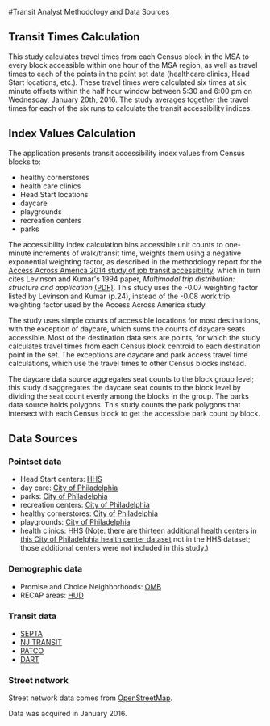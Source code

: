 #Transit Analyst Methodology and Data Sources

## Transit Times Calculation
This study calculates travel times from each Census block in the MSA to every block accessible within one hour of the MSA region, as well as travel times to each of the points in the point set data (healthcare clinics, Head Start locations, etc.). These travel times were calculated six times at six minute offsets within the half hour window between 5:30 and 6:00 pm on Wednesday, January 20th, 2016. The study averages together the travel times for each of the six runs to calculate the transit accessibility indices.

## Index Values Calculation
The application presents transit accessibility index values from Census blocks to:

  - healthy cornerstores
  - health care clinics
  - Head Start locations
  - daycare
  - playgrounds
  - recreation centers
  - parks

The accessibility index calculation bins accessible unit counts to one-minute increments of walk/transit time, weights them using a negative exponential weighting factor, as described in the methodology report for the [Access Across America 2014 study of job transit accessibility](http://access.umn.edu/research/america/transit/2014/), which in turn cites Levinson and Kumar's 1994 paper, *Multimodal trip distribution: structure and application* [(PDF)](http://citeseerx.ist.psu.edu/viewdoc/download?doi=10.1.1.145.1894&rep=rep1&type=pdf). This study uses the -0.07 weighting factor listed by Levinson and Kumar (p.24), instead of the -0.08 work trip weighting factor used by the Access Across America study.

The study uses simple counts of accessible locations for most destinations, with the exception of daycare, which sums the counts of daycare seats accessible. Most of the destination data sets are points, for which the study calculates travel times from each Census block centroid to each destination point in the set. The exceptions are daycare and park access travel time calculations, which use the travel times to other Census blocks instead.

The daycare data source aggregates seat counts to the block group level; this study disaggregates the daycare seat counts to the block level by dividing the seat count evenly among the blocks in the group. The parks data source holds polygons. This study counts the park polygons that intersect with each Census block to get the accessible park count by block.

## Data Sources

### Pointset data

  - Head Start centers: [HHS](http://eclkc.ohs.acf.hhs.gov/hslc/data/center-data)
  - day care: [City of Philadelphia](https://www.opendataphilly.org/dataset/childcare-map)
  - parks: [City of Philadelphia](https://www.opendataphilly.org/dataset/ppr-districts)
  - recreation centers: [City of Philadelphia](https://www.opendataphilly.org/dataset/city-facilities-master-facilities-database)
  - healthy cornerstores: [City of Philadelphia](https://www.opendataphilly.org/dataset/healthy-corner-store-locations)
  - playgrounds: [City of Philadelphia](http://www.pasda.psu.edu/uci/MetadataDisplay.aspx?entry=PASDA&file=Philadelphia_PPR_Playgrounds201302.xml&dataset=1584)
  - health clinics: [HHS](http://datawarehouse.hrsa.gov/tools/dataportal.aspx)
    (Note: there are thirteen additional health centers in [this City of Philadelphia health center dataset](https://www.opendataphilly.org/dataset/health-centers) not in the HHS dataset; those additional centers were not included in this study.)

### Demographic data

  - Promise and Choice Neighborhoods: [OMB](https://www.whitehouse.gov/omb/place/datasets)
  - RECAP areas: [HUD](http://egis.hud.opendata.arcgis.com/datasets/320b8ab5d0304daaa7f1b8c03ff01256_0)

### Transit data

  - [SEPTA](http://www3.septa.org/developer/)
  - [NJ TRANSIT](https://www.njtransit.com/developer)
  - [PATCO](http://www.ridepatco.org/developers/)
  - [DART](http://www.dartfirststate.com/information/routes/)

### Street network
Street network data comes from [OpenStreetMap](https://www.openstreetmap.org).

Data was acquired in January 2016.
